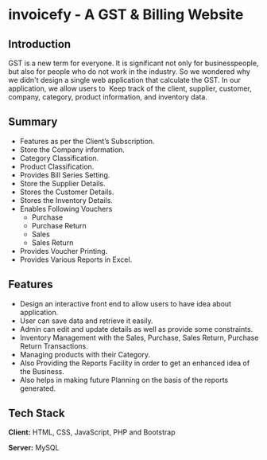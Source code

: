 # invoicefy - A GST & Billing Website 

## Introduction
GST is a new term for everyone. It is significant not only for businesspeople, but also for people who do not work in the industry. So we wondered why we didn't design a single web application that calculate the GST. In our application, we allow users to  Keep track of the client, supplier, customer, company, category, product information, and inventory data.

## Summary
- Features as per the Client’s Subscription.
- Store the Company information.
- Category Classification.
- Product Classification. 
- Provides Bill Series Setting. 
- Store the Supplier Details. 
- Stores the Customer Details. 
- Stores the Inventory Details. 
- Enables Following Vouchers 
     - Purchase 
     - Purchase Return 
     - Sales 
     - Sales Return 
- Provides Voucher Printing.
- Provides Various Reports in Excel.


## Features
- Design an interactive front end to allow users to have idea about application.
- User can save data and retrieve it easily.
- Admin can edit and update details as well as provide some constraints.
- Inventory Management with the Sales, Purchase, Sales Return, Purchase Return Transactions.
- Managing products with their Category.
- Also Providing the Reports Facility in order to get an enhanced idea of the Business.
- Also helps in making future Planning on the basis of the reports generated.

## Tech Stack

**Client:** HTML, CSS, JavaScript, PHP and Bootstrap

**Server:** MySQL



